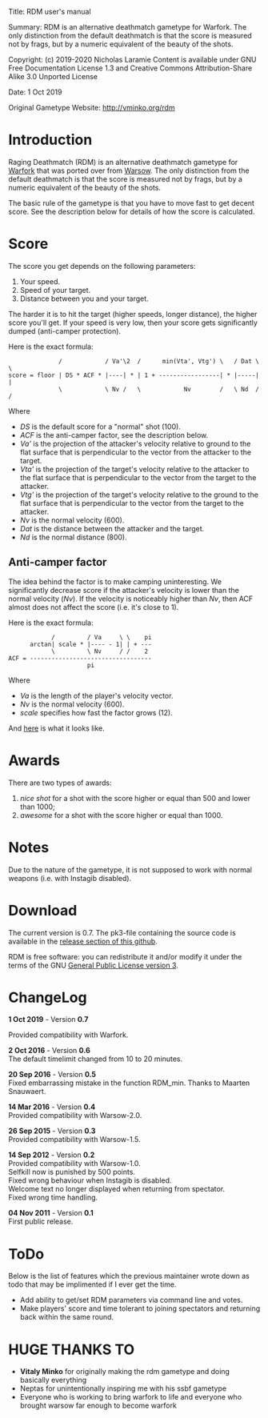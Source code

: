 Title:      RDM user's manual

Summary:    RDM is an alternative deathmatch gametype for Warfork.  The only
            distinction from the default deathmatch is that the score is
            measured not by frags, but by a numeric equivalent of the beauty
            of the shots.

Copyright:  (c) 2019-2020 Nicholas Laramie
            Content is available under GNU Free Documentation License 1.3 and
            Creative Commons Attribution-Share Alike 3.0 Unported License

Date:       1 Oct 2019

Original Gametype Website:        http://vminko.org/rdm


Introduction
============

Raging Deathmatch (RDM) is an alternative deathmatch gametype for
[Warfork] that was ported over from [Warsow]. The only distinction from the default deathmatch is that the
score is measured not by frags, but by a numeric equivalent of the beauty of
the shots.

The basic rule of the gametype is that you have to move fast to get decent
score. See the description below for details of how the score is calculated.


Score
=====

The score you get depends on the following parameters:

1. Your speed.
2. Speed of your target.
3. Distance between you and your target.

The harder it is to hit the target (higher speeds, longer distance), the higher
score you'll get. If your speed is very low, then your score gets significantly
dumped (anti-camper protection).

Here is the exact formula:

                  /            / Va'\2  /      min(Vta', Vtg') \   / Dat \ \
    score = floor | DS * ACF * |----| * | 1 + -----------------| * |-----| |
                  \            \ Nv /   \            Nv        /   \ Nd  / /

Where

* *DS* is the default score for a "normal" shot (100).
* *ACF* is the anti-camper factor, see the description below.
* *Va'* is the projection of the attacker's velocity relative to ground to
  the flat surface that is perpendicular to the vector from the attacker
  to the target.
* *Vta'* is the projection of the target's velocity relative to the attacker to
  the flat surface that is perpendicular to the vector from the target to the
  attacker.
* *Vtg'* is the projection of the target's velocity relative to the ground to
  the flat surface that is perpendicular to the vector from the target to the
  attacker.
* *Nv* is the normal velocity (600).
* *Dat* is the distance between the attacker and the target.
* *Nd* is the normal distance (800).

Anti-camper factor
------------------

The idea behind the factor is to make camping uninteresting. We significantly
decrease score if the attacker's velocity is lower than the normal velocity
(*Nv*). If the velocity is noticeably higher than *Nv*, then ACF almost does
not affect the score (i.e. it's close to 1).

Here is the exact formula:

                /         / Va     \ \    pi 
          arctan| scale * |---- - 1| | + ---  
                \         \ Nv     / /    2  
    ACF = ----------------------------------
                          pi

Where

* *Va* is the length of the player's velocity vector.
* *Nv* is the normal velocity (600).
* *scale* specifies how fast the factor grows (12).

And [here][acf_plot] is what it looks like.


Awards
======

There are two types of awards:

1. *nice shot* for a shot with the score higher or equal than 500 and lower
   than 1000;
2. *awesome* for a shot with the score higher or equal than 1000.


Notes
=====

Due to the nature of the gametype, it is not supposed to work with normal
weapons (i.e. with Instagib disabled).


Download
========

The current version is 0.7. The pk3-file containing the source code is
available in the [release section of this github].

RDM is free software: you can redistribute it and/or modify it under the
terms of the GNU [General Public License version 3][gpl3].


ChangeLog
=========

__1 Oct 2019__ - Version __0.7__
  
  Provided compatibility with Warfork.

__2 Oct 2016__ - Version __0.6__  
  The default timelimit changed from 10 to 20 minutes.

__20 Sep 2016__ - Version __0.5__  
  Fixed embarrassing mistake in the function RDM_min. Thanks to Maarten
  Snauwaert. 

__14 Mar 2016__ - Version __0.4__  
  Provided compatibility with Warsow-2.0.  

__26 Sep 2015__ - Version __0.3__  
  Provided compatibility with Warsow-1.5.  

__14 Sep 2012__ - Version __0.2__  
  Provided compatibility with Warsow-1.0.  
  Selfkill now is punished by 500 points.  
  Fixed wrong behaviour when Instagib is disabled.  
  Welcome text no longer displayed when returning from spectator.  
  Fixed wrong time handling.

__04 Nov 2011__ - Version __0.1__  
  First public release.


ToDo
====

Below is the list of features which the previous maintainer wrote down as todo that may be implimented if I ever get the time.

* Add ability to get/set RDM parameters via command line and votes. 
* Make players' score and time tolerant to joining spectators and returning
  back within the same round.


HUGE THANKS TO
===
* __Vitaly Minko__ for originally making the rdm gametype and doing basically everything
* Neptas for unintentionally inspiring me with his ssbf gametype
* Everyone who is working to bring warfork to life and everyone who brought warsow far enough to become warfork

[release section of this github]: https://github.com/catmagi/rdm-warfork/releases
[Warfork]: http://warfork.com/
[Warsow]: http://www.warsow.net/
[acf_plot]: http://www.wolframalpha.com/input/?i=plot+%28atan%2812*%28x-1%29%29%2Bpi%2F2%29%2Fpi+from+x%3D0+to+4
[dnld_curr]: /storage/rdm/rdm_06.pk3
[dnld_old]: /storage/rdm/
[gpl3]: http://www.gnu.org/licenses/gpl.html
